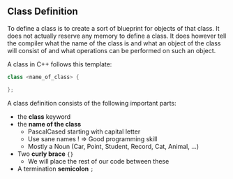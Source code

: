 ## Class Definition

<!-- Declaration is when we specify the name of the class but no definition - typical used for forward declaration -->

To define a class is to create a sort of blueprint for objects of that class. It does not actually reserve any memory to define a class. It does however tell the compiler what the name of the class is and what an object of the class will consist of and what operations can be performed on such an object.

A class in C++ follows this template:

```c++
class <name_of_class> {

};
```

A class definition consists of the following important parts:
* the **class** keyword
* the **name of the class**
  * PascalCased starting with capital letter
  * Use sane names ! => Good programming skill
  * Mostly a Noun (Car, Point, Student, Record, Cat, Animal, ...)
* Two **curly brace** `{}`
  * We will place the rest of our code between these
* A termination **semicolon** `;`
